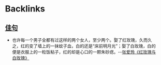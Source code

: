 
# Backlinks
## [佳句](<佳句.md>)
- 也许每一个男子全都有过这样的两个女人，至少两个。娶了红玫瑰，久而久之，红的变了墙上的一抹蚊子血，白的还是“床前明月光”；娶了白玫瑰，白的便是衣服上的一粒饭粘子，红的却是心口的一颗朱砂痣。--[张爱玲](<张爱玲.md>)[《红玫瑰与白玫瑰》](<《红玫瑰与白玫瑰》.md>)


